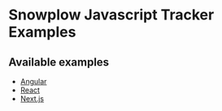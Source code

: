 # Snowplow Javascript Tracker Examples

## Available examples

- [Angular](angular/ngSnowplow)
- [React](react)
- [Next.js](nextjs)
